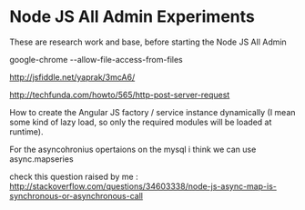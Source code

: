 # Node JS All Admin Experiments
These are research work and base, before starting the Node JS All Admin


google-chrome  --allow-file-access-from-files


http://jsfiddle.net/yaprak/3mcA6/

http://techfunda.com/howto/565/http-post-server-request

How to create the Angular JS factory / service instance dynamically (I mean some kind of lazy load, so only the required modules will be loaded at runtime).

For the asyncohronius opertaions on the mysql i think we can use async.mapseries

check this question raised by me : http://stackoverflow.com/questions/34603338/node-js-async-map-is-synchronous-or-asynchronous-call
